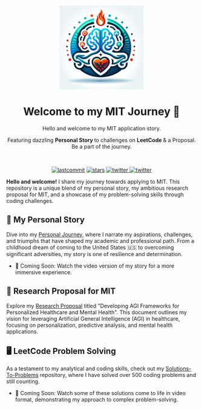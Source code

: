 <p align=center>
  <img height="222px" src="https://github.com/aurimas13/MIT_Application/blob/main/Public/logo.jpeg"/>
</p>
<h1 align="center"> Welcome to my MIT Journey 🚀 </h1>
<p align="center"> Hello and welcome to my MIT application story. </p>
<p align="center"> Featuring dazzling <b> Personal Story </b> to challenges on <b> LeetCode </b> & a Proposal. Be a part of the journey. </p>
<br>
<p align=center>
  <a href="https://img.shields.io/github/last-commit/aurimas13/MIT_Application"><img alt="lastcommit" src="https://img.shields.io/github/last-commit/aurimas13/MIT_Application?style=social"/></a>
  <a href="https://img.shields.io/github/stars/aurimas13/MIT_Application"><img alt="stars" src="https://img.shields.io/github/stars/aurimas13/MIT_Application?style=social"/></a>
  <a href="https://img.shields.io/github/forks/aurimas13/MIT_Application"><img alt="twitter" src="https://img.shields.io/github/forks/aurimas13/MIT_Application?style=social"/>
  <a href="https://twitter.com/AurimasNausedas"><img alt="twitter" src="https://img.shields.io/twitter/follow/AurimasNausedas?style=social"/></a>

**Hello and welcome!** I share my journey towards applying to MIT. This repository is a unique blend of my personal story, my ambitious research proposal for MIT, and a showcase of my problem-solving skills through coding challenges.

## 📘 My Personal Story

Dive into my [Personal Journey](https://github.com/aurimas13/MIT_Application/blob/main/BIO_MIT_PS.pdf), where I narrate my aspirations, challenges, and triumphs that have shaped my academic and professional path. From a childhood dream of coming to the United States 🇺🇸 to overcoming significant adversities, my story is one of resilience and determination.

- 🎥 Coming Soon: Watch the video version of my story for a more immersive experience.

## 🧬 Research Proposal for MIT
Explore my [Research Proposal](https://github.com/aurimas13/MIT_Application/blob/main/Research_Proposal_MIT.pdf) titled "Developing AGI Frameworks for Personalized Healthcare and Mental Health". This document outlines my vision for leveraging Artificial General Intelligence (AGI) in healthcare, focusing on personalization, predictive analysis, and mental health applications.

## 🖥️ LeetCode Problem Solving
As a testament to my analytical and coding skills, check out my [Solutions-To-Problems](https://github.com/aurimas13/Solutions-To-Problems) repository, where I have solved over 500 coding problems and still counting. 

- 🎥 Coming Soon: Watch some of these solutions come to life in video format, demonstrating my approach to complex problem-solving.

